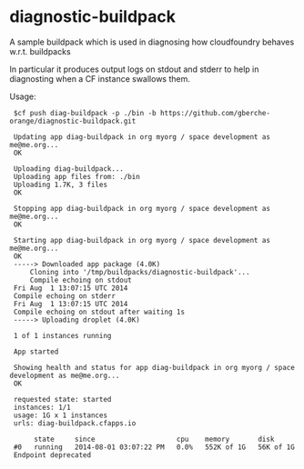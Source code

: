 diagnostic-buildpack
====================

A sample buildpack which is used in diagnosing how cloudfoundry behaves w.r.t. buildpacks

In particular it produces output logs on stdout and stderr to help in diagnosting when a CF instance swallows them.

Usage:

```
 $cf push diag-buildpack -p ./bin -b https://github.com/gberche-orange/diagnostic-buildpack.git

 Updating app diag-buildpack in org myorg / space development as me@me.org...
 OK
 
 Uploading diag-buildpack...
 Uploading app files from: ./bin
 Uploading 1.7K, 3 files
 OK
 
 Stopping app diag-buildpack in org myorg / space development as me@me.org...
 OK
 
 Starting app diag-buildpack in org myorg / space development as me@me.org...
 OK
 -----> Downloaded app package (4.0K)
     Cloning into '/tmp/buildpacks/diagnostic-buildpack'...
     Compile echoing on stdout
 Fri Aug  1 13:07:15 UTC 2014
 Compile echoing on stderr
 Fri Aug  1 13:07:15 UTC 2014
 Compile echoing on stdout after waiting 1s
 -----> Uploading droplet (4.0K)
 
 1 of 1 instances running
 
 App started
 
 Showing health and status for app diag-buildpack in org myorg / space development as me@me.org...
 OK
 
 requested state: started
 instances: 1/1
 usage: 1G x 1 instances
 urls: diag-buildpack.cfapps.io
 
      state     since                    cpu    memory       disk
 #0   running   2014-08-01 03:07:22 PM   0.0%   552K of 1G   56K of 1G
 Endpoint deprecated
 ```
